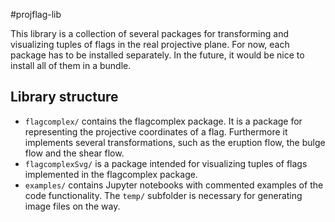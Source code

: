 #projflag-lib

This library is a collection of several packages for transforming and visualizing tuples of flags in the real
projective plane. For now, each package has to be installed separately. In the future, it
would be nice to install all of them in a bundle.

## Library structure
* `flagcomplex/` contains the flagcomplex package. It is a package for representing the projective coordinates of a flag.
Furthermore it implements several transformations, such as the eruption flow, the bulge flow and the shear flow.
* `flagcomplexSvg/` is a package intended for visualizing tuples of flags implemented in the flagcomplex package.
* `examples/` contains Jupyter notebooks with commented examples of the code functionality. The `temp/` subfolder is necessary for generating image files on the way.
